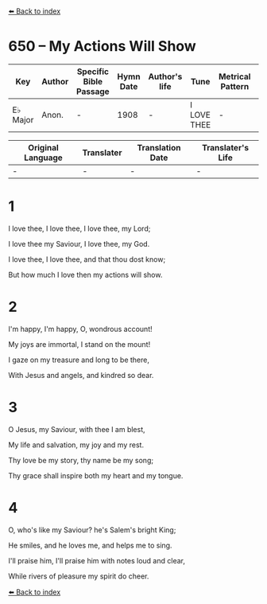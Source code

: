 [⬅️ Back to index](../README.md)

# 650 – My Actions Will Show  

Key | Author   | Specific Bible Passage     |Hymn Date |Author's life |Tune |Metrical Pattern   |Composer/Source
-- | --------- | ---------------------------|----------|--------------|-----|-------------------|-------------  
E♭ Major |Anon. |- |1908 |- |I LOVE THEE |- |Jer. Ingalls

Original Language | Translater | Translation Date   | Translater's Life  
----------------- | --------- | --------------------|-------------     
\- |- |- |-




# 1

I love thee, I love thee, I love thee, my Lord;

I love thee my Saviour, I love thee, my God.

I love thee, I love thee, and that thou dost know;

But how much I love then my actions will show.



# 2

I'm happy, I'm happy, O, wondrous account!

My joys are immortal, I stand on the mount!

I gaze on my treasure and long to be there,

With Jesus and angels, and kindred so dear.



# 3

O Jesus, my Saviour, with thee I am blest,

My life and salvation, my joy and my rest.

Thy love be my story, thy name be my song;

Thy grace shall inspire both my heart and my tongue.



# 4

O, who's like my Saviour?  he's Salem's bright King;

He smiles, and he loves me, and helps me to sing.

I'll praise him, I'll praise him with notes loud and clear,

While rivers of pleasure my spirit do cheer.

[⬅️ Back to index](../README.md)
